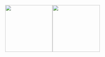 <p align="center"><a href="https://laravel.com" target="_blank"><img width="150" src="https://laravel.com/laravel.png"></a><a href="http://aurelia.io/" target="_blank"><img width="150" src="https://cdn.auth0.com/blog/aurelia-logo.png"></a></p>

